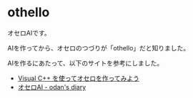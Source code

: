 # othello

オセロAIです。

AIを作ってから、オセロのつづりが「othello」だと知りました。

AIを作るにあたって、以下のサイトを参考にしました。
- [Visual C++ を使ってオセロを作ってみよう](http://www.geocities.co.jp/SiliconValley-Bay/4543/Osero/index.html)
- [オセロAI - odan's diary](http://odan3240.hatenablog.com/entry/2015/12/14/233206)
